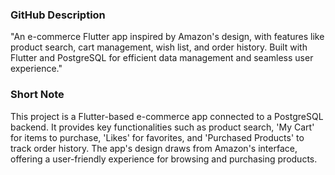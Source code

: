 ### GitHub Description
"An e-commerce Flutter app inspired by Amazon's design, with features like product search, cart management, wish list, and order history. Built with Flutter and PostgreSQL for efficient data management and seamless user experience."

### Short Note
This project is a Flutter-based e-commerce app connected to a PostgreSQL backend. It provides key functionalities such as product search, 'My Cart' for items to purchase, 'Likes' for favorites, and 'Purchased Products' to track order history. The app's design draws from Amazon's interface, offering a user-friendly experience for browsing and purchasing products.

